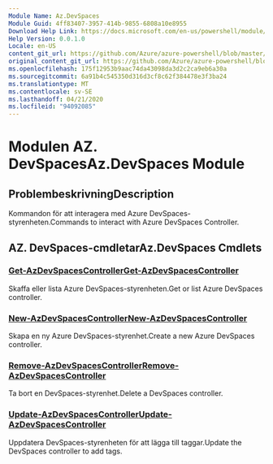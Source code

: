 ```yaml
---
Module Name: Az.DevSpaces
Module Guid: 4ff83407-3957-414b-9855-6808a10e8955
Download Help Link: https://docs.microsoft.com/en-us/powershell/module/az.devspaces
Help Version: 0.0.1.0
Locale: en-US
content_git_url: https://github.com/Azure/azure-powershell/blob/master/src/DevSpaces/DevSpaces/help/Az.DevSpaces.md
original_content_git_url: https://github.com/Azure/azure-powershell/blob/master/src/DevSpaces/DevSpaces/help/Az.DevSpaces.md
ms.openlocfilehash: 175f12953b9aac74da43098da3d2c2ca9eb6a30a
ms.sourcegitcommit: 6a91b4c545350d316d3cf8c62f384478e3f3ba24
ms.translationtype: MT
ms.contentlocale: sv-SE
ms.lasthandoff: 04/21/2020
ms.locfileid: "94092085"
---
```

# <span data-ttu-id="67755-101">Modulen AZ. DevSpaces</span><span class="sxs-lookup"><span data-stu-id="67755-101">Az.DevSpaces Module</span></span>
## <span data-ttu-id="67755-102">Problembeskrivning</span><span class="sxs-lookup"><span data-stu-id="67755-102">Description</span></span>
<span data-ttu-id="67755-103">Kommandon för att interagera med Azure DevSpaces-styrenheten.</span><span class="sxs-lookup"><span data-stu-id="67755-103">Commands to interact with Azure DevSpaces Controller.</span></span>

## <span data-ttu-id="67755-104">AZ. DevSpaces-cmdletar</span><span class="sxs-lookup"><span data-stu-id="67755-104">Az.DevSpaces Cmdlets</span></span>
### [<span data-ttu-id="67755-105">Get-AzDevSpacesController</span><span class="sxs-lookup"><span data-stu-id="67755-105">Get-AzDevSpacesController</span></span>](Get-AzDevSpacesController.md)
<span data-ttu-id="67755-106">Skaffa eller lista Azure DevSpaces-styrenheten.</span><span class="sxs-lookup"><span data-stu-id="67755-106">Get or list Azure DevSpaces controller.</span></span>

### [<span data-ttu-id="67755-107">New-AzDevSpacesController</span><span class="sxs-lookup"><span data-stu-id="67755-107">New-AzDevSpacesController</span></span>](New-AzDevSpacesController.md)
<span data-ttu-id="67755-108">Skapa en ny Azure DevSpaces-styrenhet.</span><span class="sxs-lookup"><span data-stu-id="67755-108">Create a new Azure DevSpaces controller.</span></span>

### [<span data-ttu-id="67755-109">Remove-AzDevSpacesController</span><span class="sxs-lookup"><span data-stu-id="67755-109">Remove-AzDevSpacesController</span></span>](Remove-AzDevSpacesController.md)
<span data-ttu-id="67755-110">Ta bort en DevSpaces-styrenhet.</span><span class="sxs-lookup"><span data-stu-id="67755-110">Delete a DevSpaces controller.</span></span>

### [<span data-ttu-id="67755-111">Update-AzDevSpacesController</span><span class="sxs-lookup"><span data-stu-id="67755-111">Update-AzDevSpacesController</span></span>](Update-AzDevSpacesController.md)
<span data-ttu-id="67755-112">Uppdatera DevSpaces-styrenheten för att lägga till taggar.</span><span class="sxs-lookup"><span data-stu-id="67755-112">Update the DevSpaces controller to add tags.</span></span> 

